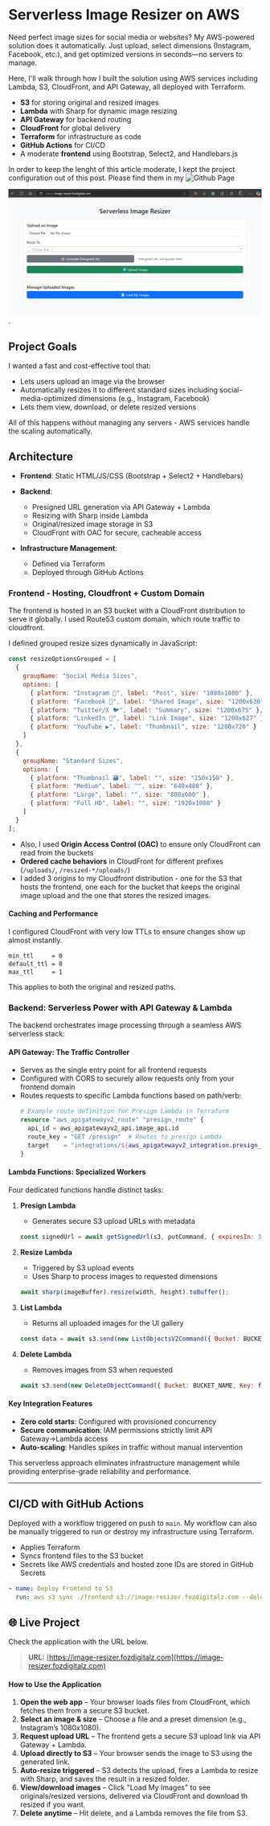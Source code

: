 # Serverless Image Resizer on AWS 

Need perfect image sizes for social media or websites? My AWS-powered solution does it automatically. Just upload, select dimensions (Instagram, Facebook, etc.), and get optimized versions in seconds—no servers to manage.

Here, I'll walk through how I built the solution using AWS services including Lambda, S3, CloudFront, and API Gateway, all deployed with Terraform.

* **S3** for storing original and resized images
* **Lambda** with Sharp for dynamic image resizing
* **API Gateway** for backend routing
* **CloudFront** for global delivery
* **Terraform** for infrastructure as code
* **GitHub Actions** for CI/CD
* A moderate **frontend** using Bootstrap, Select2, and Handlebars.js

In order to keep the lenght of this article moderate, I kept the project configuration out of this post. Please find them in my ![Github Page](https://github.com/Fidelisesq/Serverless-Image-Resizer)

![App Home Page](https://github.com/Fidelisesq/Serverless-Image-Resizer/blob/main/Architecture/Application.png).

## Project Goals

I wanted a fast and cost-effective tool that:

* Lets users upload an image via the browser
* Automatically resizes it to different standard sizes including social-media-optimized dimensions (e.g., Instagram, Facebook)
* Lets them view, download, or delete resized versions

All of this happens without managing any servers - AWS services handle the scaling automatically.

## Architecture

* **Frontend**: Static HTML/JS/CSS (Bootstrap + Select2 + Handlebars)
* **Backend**:

  * Presigned URL generation via API Gateway + Lambda
  * Resizing with Sharp inside Lambda
  * Original/resized image storage in S3
  * CloudFront with OAC for secure, cacheable access
* **Infrastructure Management**:

  * Defined via Terraform
  * Deployed through GitHub Actions


### Frontend - Hosting, Cloudfront + Custom Domain


The frontend is hosted in an S3 bucket with a CloudFront distribution to serve it globally. I used Route53 custom domain, which route traffic to cloudfront.

I defined grouped resize sizes dynamically in JavaScript:

```js
const resizeOptionsGrouped = [
  {
    groupName: "Social Media Sizes",
    options: [
      { platform: "Instagram 📸", label: "Post", size: "1080x1080" },
      { platform: "Facebook 📘", label: "Shared Image", size: "1200x630" },
      { platform: "Twitter/X 🐦", label: "Summary", size: "1200x675" },
      { platform: "LinkedIn 💼", label: "Link Image", size: "1200x627" },
      { platform: "YouTube ▶️", label: "Thumbnail", size: "1280x720" }
    ]
  },
  {
    groupName: "Standard Sizes",
    options: [
      { platform: "Thumbnail 🗃️", label: "", size: "150x150" },
      { platform: "Medium", label: "", size: "640x480" },
      { platform: "Large", label: "", size: "800x600" },
      { platform: "Full HD", label: "", size: "1920x1080" }
    ]
  }
];
```

* Also, I used **Origin Access Control (OAC)** to ensure only CloudFront can read from the buckets
* **Ordered cache behaviors** in CloudFront for different prefixes (`/uploads/`, `/resized-*/uploads/`)
* I added 3 origins to my Cloudfront distribution - one for the S3 that hosts the frontend, one each for the bucket that keeps the original image upload and the one that stores the resized images.

#### Caching and Performance

I configured CloudFront with very low TTLs to ensure changes show up almost instantly.

```hcl
min_ttl     = 0
default_ttl = 0
max_ttl     = 1
```

This applies to both the original and resized paths.

### **Backend: Serverless Power with API Gateway & Lambda**

The backend orchestrates image processing through a seamless AWS serverless stack:

#### **API Gateway: The Traffic Controller**
- Serves as the single entry point for all frontend requests
- Configured with CORS to securely allow requests only from your frontend domain
- Routes requests to specific Lambda functions based on path/verb:
  ```terraform
  # Example route definition for Presigm Lambda in Terraform
  resource "aws_apigatewayv2_route" "presign_route" {
    api_id = aws_apigatewayv2_api.image_api.id
    route_key = "GET /presign"  # Routes to presign Lambda
    target    = "integrations/${aws_apigatewayv2_integration.presign_integration.id}"
  }
  ```

#### **Lambda Functions: Specialized Workers**
Four dedicated functions handle distinct tasks:

1. **Presign Lambda**  
   - Generates secure S3 upload URLs with metadata
   ```javascript
   const signedUrl = await getSignedUrl(s3, putCommand, { expiresIn: 300 });
   ```

2. **Resize Lambda**  
   - Triggered by S3 upload events
   - Uses Sharp to process images to requested dimensions
   ```javascript
   await sharp(imageBuffer).resize(width, height).toBuffer();
   ```

3. **List Lambda**  
   - Returns all uploaded images for the UI gallery
   ```javascript
   const data = await s3.send(new ListObjectsV2Command({ Bucket: BUCKET_NAME }));
   ```

4. **Delete Lambda**  
   - Removes images from S3 when requested
   ```javascript
   await s3.send(new DeleteObjectCommand({ Bucket: BUCKET_NAME, Key: fileName }));
   ```

#### **Key Integration Features**
- **Zero cold starts**: Configured with provisioned concurrency
- **Secure communication**: IAM permissions strictly limit API Gateway→Lambda access
- **Auto-scaling**: Handles spikes in traffic without manual intervention

This serverless approach eliminates infrastructure management while providing enterprise-grade reliability and performance.

--- 

## CI/CD with GitHub Actions

Deployed with a workflow triggered on push to `main`. My workflow can also be manually triggered to run or destroy my infrastructure using Terraform. 

* Applies Terraform
* Syncs frontend files to the S3 bucket
* Secrets like AWS credentials and hosted zone IDs are stored in GitHub Secrets

```yaml
- name: Deploy Frontend to S3
  run: aws s3 sync ./frontend s3://image-resizer.fozdigitalz.com --delete
```

## 🌐 Live Project
Check the application with the URL below.
> **URL:** [https://image-resizer.fozdigitalz.com](https://image-resizer.fozdigitalz.com)



#### How to Use the Application
1. **Open the web app** – Your browser loads files from CloudFront, which fetches them from a secure S3 bucket.  
2. **Select an image & size** – Choose a file and a preset dimension (e.g., Instagram’s 1080x1080).  
3. **Request upload URL** – The frontend gets a secure S3 upload link via API Gateway + Lambda.  
4. **Upload directly to S3** – Your browser sends the image to S3 using the generated link.  
5. **Auto-resize triggered** – S3 detects the upload, fires a Lambda to resize with Sharp, and saves the result in a resized folder.  
6. **View/download images** – Click "Load My Images" to see originals/resized versions, delivered via CloudFront and download th resized if you want.  
7. **Delete anytime** – Hit delete, and a Lambda removes the file from S3.  


